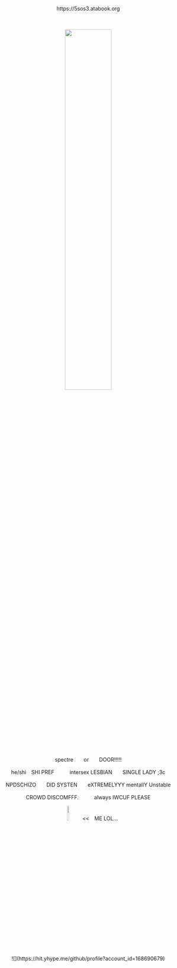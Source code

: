 <p align="center">
https://5sos3.atabook.org
</p>
　
<p align="center">
<img src="https://files.catbox.moe/p9g75n.png" width="50%" height="50%">

<p align="center">
spectre　　or　　DOOR!!!!!
<p align="center">
he/shi　SHI PREF　　　intersex LESBIAN　　SINGLE LADY ;3c
<p align="center">
NPDSCHIZO　　DID SYSTEN　　eXTREMELYYY mentallY Unstable
<p align="center">
CROWD DISCOMFFF.　　　always IWCUF PLEASE
   　　　　　　
<p align="center">
<img src="https://files.catbox.moe/mbg3sz.png" width="10%" height="10%">　<<　ME LOL...
<p align="center">
![](https://hit.yhype.me/github/profile?account_id=168690679)
</p>
